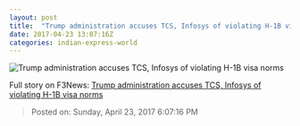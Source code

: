 ```yaml
---
layout: post
title:  "Trump administration accuses TCS, Infosys of violating H-1B visa norms"
date: 2017-04-23 13:07:16Z
categories: indian-express-world
---
```


![Trump administration accuses TCS, Infosys of violating H-1B visa norms](http://images.indianexpress.com/2017/04/trump-75921.jpg?w=759)




Full story on F3News: [Trump administration accuses TCS, Infosys of violating H-1B visa norms](http://www.f3nws.com/n/WRQqRJ)

> Posted on: Sunday, April 23, 2017 6:07:16 PM
